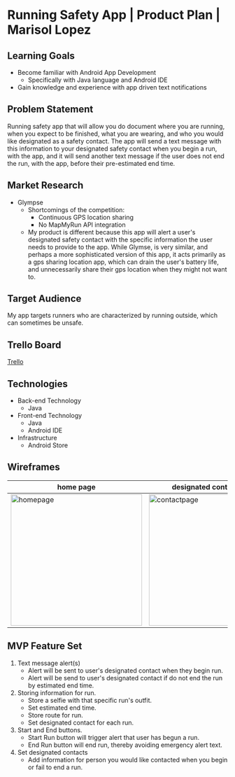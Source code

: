 # Running Safety App | Product Plan | Marisol Lopez

## Learning Goals
- Become familiar with Android App Development
  - Specifically with Java language and Android IDE
 - Gain knowledge and experience with app driven text notifications

## Problem Statement

Running safety app that will allow you do document where you are running, when you expect to be finished, what you are wearing, and who you would like designated as a safety contact. The app will send a text message with this information to your designated safety contact when you begin a run, with the app, and it will send another text message if the user does not end the run, with the app, before their pre-estimated end time.

## Market Research

- Glympse
  - Shortcomings of the competition:
    - Continuous GPS location sharing
    - No MapMyRun API integration
  - My product is different because this app will alert a user's designated safety contact with the specific information the user needs to provide to the app. While Glymse, is very similar, and perhaps a more sophisticated version of this app, it acts primarily as a gps sharing location app, which can drain the user's battery life, and unnecessarily share their gps location when they might not want to.

## Target Audience

My app targets runners who are characterized by running outside, which can sometimes be unsafe.

## Trello Board

[Trello](https://trello.com/b/1UI4O9q1)

## Technologies

- Back-end Technology
	- Java
- Front-end Technology
	- Java
	- Android IDE
- Infrastructure
	- Android Store

## Wireframes

| home page | designated contact page | end run page  |
| ------ | ------ | ----- |
|  <img src="https://image.ibb.co/bOXvTQ/homepage.png" alt="homepage" width= "300px"/>  |  <img src="https://image.ibb.co/dWneoQ/Screen_Shot_2017_06_18_at_6_31_17_PM.png" alt="contactpage" width= "300px"/>  |   <img src="https://preview.ibb.co/cHd28Q/end_run.png" alt="contactpage" width= "300px"/>  |

## MVP Feature Set

1.  Text message alert(s)
	- Alert will be sent to user's designated contact when they begin run.
	- Alert will be send to user's designated contact if do not end the run by estimated end time.
2.  Storing information for run.
	- Store a selfie with that specific run's outfit.
	- Set estimated end time.
	- Store route for run.
	- Set designated contact for each run.
3. Start and End buttons.
	- Start Run button will trigger alert that user has begun a run.
	- End Run button will end run, thereby avoiding emergency alert text.
4. Set designated contacts
	- Add information for person you would like contacted when you begin or fail to end a run.
